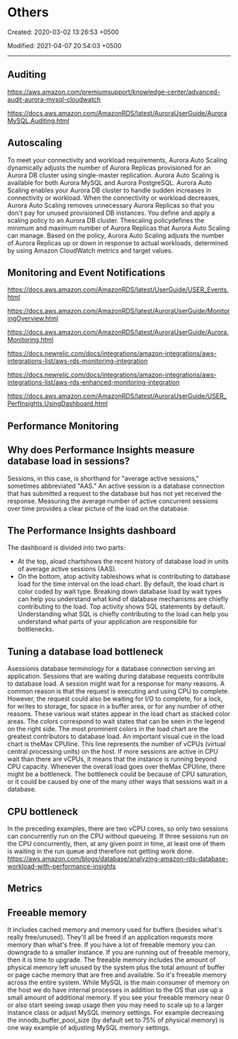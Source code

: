 # Others

Created: 2020-03-02 13:26:53 +0500

Modified: 2021-04-07 20:54:03 +0500

---

## Auditing

<https://aws.amazon.com/premiumsupport/knowledge-center/advanced-audit-aurora-mysql-cloudwatch>

<https://docs.aws.amazon.com/AmazonRDS/latest/AuroraUserGuide/AuroraMySQL.Auditing.html>

## Autoscaling

To meet your connectivity and workload requirements, Aurora Auto Scaling dynamically adjusts the number of Aurora Replicas provisioned for an Aurora DB cluster using single-master replication. Aurora Auto Scaling is available for both Aurora MySQL and Aurora PostgreSQL. Aurora Auto Scaling enables your Aurora DB cluster to handle sudden increases in connectivity or workload. When the connectivity or workload decreases, Aurora Auto Scaling removes unnecessary Aurora Replicas so that you don't pay for unused provisioned DB instances.
You define and apply a scaling policy to an Aurora DB cluster. Thescaling policydefines the minimum and maximum number of Aurora Replicas that Aurora Auto Scaling can manage. Based on the policy, Aurora Auto Scaling adjusts the number of Aurora Replicas up or down in response to actual workloads, determined by using Amazon CloudWatch metrics and target values.

## Monitoring and Event Notifications

<https://docs.aws.amazon.com/AmazonRDS/latest/UserGuide/USER_Events.html>

<https://docs.aws.amazon.com/AmazonRDS/latest/AuroraUserGuide/MonitoringOverview.html>

<https://docs.aws.amazon.com/AmazonRDS/latest/AuroraUserGuide/Aurora.Monitoring.html>

<https://docs.newrelic.com/docs/integrations/amazon-integrations/aws-integrations-list/aws-rds-monitoring-integration>

<https://docs.newrelic.com/docs/integrations/amazon-integrations/aws-integrations-list/aws-rds-enhanced-monitoring-integration>

<https://docs.aws.amazon.com/AmazonRDS/latest/AuroraUserGuide/USER_PerfInsights.UsingDashboard.html>

## Performance Monitoring

## Why does Performance Insights measure database load in sessions?

Sessions, in this case, is shorthand for "average active sessions," sometimes abbreviated "AAS." An active session is a database connection that has submitted a request to the database but has not yet received the response. Measuring the average number of active concurrent sessions over time provides a clear picture of the load on the database.

## The Performance Insights dashboard

The dashboard is divided into two parts:

- At the top, aload chartshows the recent history of database load in units of average active sessions (AAS).
- On the bottom, atop activity tableshows what is contributing to database load for the time interval on the load chart.
By default, the load chart is color coded by wait type. Breaking down database load by wait types can help you understand what kind of database mechanisms are chiefly contributing to the load. Top activity shows SQL statements by default. Understanding what SQL is chiefly contributing to the load can help you understand what parts of your application are responsible for bottlenecks.

## Tuning a database load bottleneck

Asessionis database terminology for a database connection serving an application. Sessions that are waiting during database requests contribute to database load. A session might wait for a response for many reasons. A common reason is that the request is executing and using CPU to complete. However, the request could also be waiting for I/O to complete, for a lock, for writes to storage, for space in a buffer area, or for any number of other reasons. These various wait states appear in the load chart as stacked color areas. The colors correspond to wait states that can be seen in the legend on the right side. The most prominent colors in the load chart are the greatest contributors to database load.
An important visual cue in the load chart is theMax CPUline. This line represents the number of vCPUs (virtual central processing units) on the host. If more sessions are active in CPU wait than there are vCPUs, it means that the instance is running beyond CPU capacity. Whenever the overall load goes over theMax CPUline, there might be a bottleneck. The bottleneck could be because of CPU saturation, or it could be caused by one of the many other ways that sessions wait in a database.

## CPU bottleneck

In the preceding examples, there are two vCPU cores, so only two sessions can concurrently run on the CPU without queueing. If three sessions run on the CPU concurrently, then, at any given point in time, at least one of them is waiting in the run queue and therefore not getting work done.
<https://aws.amazon.com/blogs/database/analyzing-amazon-rds-database-workload-with-performance-insights>

## Metrics

## Freeable memory

It includes cached memory and memory used for buffers (besides what's really free/unused). They'll all be freed if an application requests more memory than what's free.
If you have a lot of freeable memory you can downgrade to a smaller instance. If you are running out of freeable memory, then it is time to upgrade.
The freeable memory includes the amount of physical memory left unused by the system plus the total amount of buffer or page cache memory that are free and available.
So it's freeable memory across the entire system. While MySQL is the main consumer of memory on the host we do have internal processes in addition to the OS that use up a small amount of additional memory.
If you see your freeable memory near 0 or also start seeing swap usage then you may need to scale up to a larger instance class or adjust MySQL memory settings. For example decreasing the innodb_buffer_pool_size (by default set to 75% of physical memory) is one way example of adjusting MySQL memory settings.
